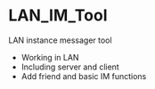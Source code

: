 LAN_IM_Tool
===========

LAN instance messager tool

* Working in LAN
* Including server and client
* Add friend and basic IM functions
